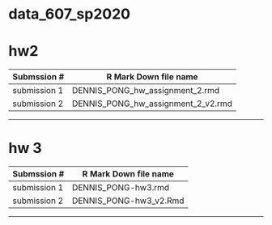 # data_607_sp2020

# hw2
Submssion # | R Mark Down file name
------------| --------------------------------------
submission 1| DENNIS_PONG_hw_assignment_2.rmd    
submission 2| DENNIS_PONG_hw_assignment_2_v2.rmd 
---------------------------------------------------


# hw 3
Submssion # | R Mark Down file name
------------| --------------------------------------
submission 1| DENNIS_PONG-hw3.rmd
submission 2| DENNIS_PONG-hw3_v2.Rmd
----------------------------------------------------


